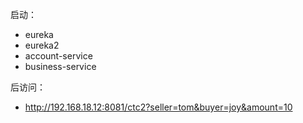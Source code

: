 启动：
- eureka
- eureka2
- account-service
- business-service

后访问：
- http://192.168.18.12:8081/ctc2?seller=tom&buyer=joy&amount=10